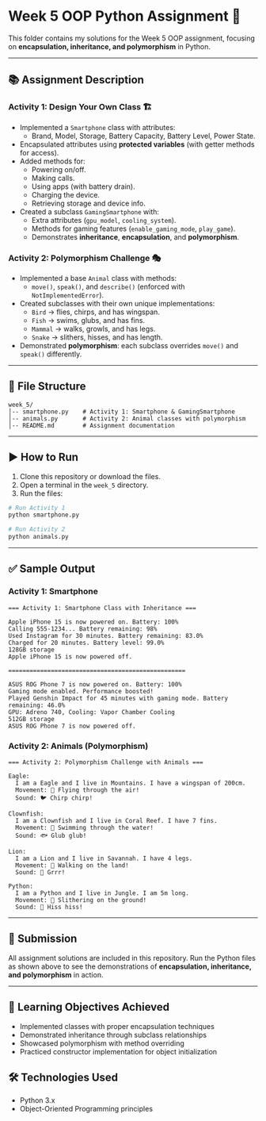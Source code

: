 # Week 5 OOP Python Assignment 🐍

This folder contains my solutions for the Week 5 OOP assignment, focusing on **encapsulation, inheritance, and polymorphism** in Python.

---

## 📚 Assignment Description

### Activity 1: Design Your Own Class 🏗️
- Implemented a `Smartphone` class with attributes:
  - Brand, Model, Storage, Battery Capacity, Battery Level, Power State.
- Encapsulated attributes using **protected variables** (with getter methods for access).
- Added methods for:
  - Powering on/off.
  - Making calls.
  - Using apps (with battery drain).
  - Charging the device.
  - Retrieving storage and device info.
- Created a subclass `GamingSmartphone` with:
  - Extra attributes (`gpu_model`, `cooling_system`).
  - Methods for gaming features (`enable_gaming_mode`, `play_game`).
  - Demonstrates **inheritance**, **encapsulation**, and **polymorphism**.

### Activity 2: Polymorphism Challenge 🎭
- Implemented a base `Animal` class with methods:
  - `move()`, `speak()`, and `describe()` (enforced with `NotImplementedError`).
- Created subclasses with their own unique implementations:
  - `Bird` → flies, chirps, and has wingspan.
  - `Fish` → swims, glubs, and has fins.
  - `Mammal` → walks, growls, and has legs.
  - `Snake` → slithers, hisses, and has length.
- Demonstrated **polymorphism**: each subclass overrides `move()` and `speak()` differently.

---

## 📂 File Structure

```
week_5/
│-- smartphone.py    # Activity 1: Smartphone & GamingSmartphone
│-- animals.py       # Activity 2: Animal classes with polymorphism
│-- README.md        # Assignment documentation
```

---

## ▶️ How to Run

1. Clone this repository or download the files.
2. Open a terminal in the `week_5` directory.
3. Run the files:

```bash
# Run Activity 1
python smartphone.py

# Run Activity 2
python animals.py
```

---

## ✅ Sample Output

### Activity 1: Smartphone

```
=== Activity 1: Smartphone Class with Inheritance ===

Apple iPhone 15 is now powered on. Battery: 100%
Calling 555-1234... Battery remaining: 98%
Used Instagram for 30 minutes. Battery remaining: 83.0%
Charged for 20 minutes. Battery level: 99.0%
128GB storage
Apple iPhone 15 is now powered off.

==================================================

ASUS ROG Phone 7 is now powered on. Battery: 100%
Gaming mode enabled. Performance boosted!
Played Genshin Impact for 45 minutes with gaming mode. Battery remaining: 46.0%
GPU: Adreno 740, Cooling: Vapor Chamber Cooling
512GB storage
ASUS ROG Phone 7 is now powered off.
```

### Activity 2: Animals (Polymorphism)

```
=== Activity 2: Polymorphism Challenge with Animals ===

Eagle:
  I am a Eagle and I live in Mountains. I have a wingspan of 200cm.
  Movement: 🦅 Flying through the air!
  Sound: 🐦 Chirp chirp!

Clownfish:
  I am a Clownfish and I live in Coral Reef. I have 7 fins.
  Movement: 🐠 Swimming through the water!
  Sound: 🐟 Glub glub!

Lion:
  I am a Lion and I live in Savannah. I have 4 legs.
  Movement: 🐘 Walking on the land!
  Sound: 🐒 Grrr!

Python:
  I am a Python and I live in Jungle. I am 5m long.
  Movement: 🐍 Slithering on the ground!
  Sound: 🐍 Hiss hiss!
```

---

## 🔗 Submission

All assignment solutions are included in this repository.
Run the Python files as shown above to see the demonstrations of **encapsulation, inheritance, and polymorphism** in action.

---

## 🎯 Learning Objectives Achieved

- Implemented classes with proper encapsulation techniques
- Demonstrated inheritance through subclass relationships
- Showcased polymorphism with method overriding
- Practiced constructor implementation for object initialization

## 🛠️ Technologies Used

- Python 3.x
- Object-Oriented Programming principles